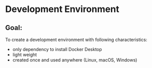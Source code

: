 # Development Environment

## Goal:
To create a development environment with following characteristics:
* only dependency to install Docker Desktop
* light weight 
* created once and used anywhere (Linux, macOS, Windows)
